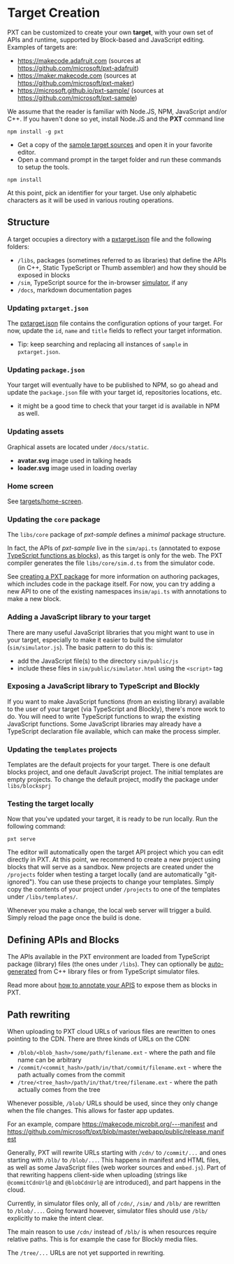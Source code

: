 # Target Creation

PXT can be customized to create your own **target**, with your own set of APIs and runtime, 
supported by Block-based and JavaScript editing. Examples of targets are:

* https://makecode.adafruit.com (sources at https://github.com/microsoft/pxt-adafruit)
* https://maker.makecode.com (sources at https://github.com/microsoft/pxt-maker)
* https://microsoft.github.io/pxt-sample/ (sources at https://github.com/microsoft/pxt-sample)

We assume that the reader is familiar with Node.JS, NPM, JavaScript and/or C++. If you haven't done so yet, 
install Node.JS and the **PXT** command line

```
npm install -g pxt
```

* Get a copy of the [sample target sources](https://github.com/microsoft/pxt-sample) and open it in your favorite editor.
* Open a command prompt in the target folder and run these commands to setup the tools.

```
npm install
```

At this point, pick an identifier for your target. Use only alphabetic characters as it will be used in various routing operations.

## Structure

A target occupies a directory with a [pxtarget.json](/targets/pxtarget) file and the following folders:

* ``/libs``, packages (sometimes referred to as libraries) that define the APIs (in C++, Static TypeScript or Thumb assembler) and how they should be exposed in blocks
* ``/sim``, TypeScript source for the in-browser [simulator](/targets/simulator), if any
* ``/docs``, markdown documentation pages

### Updating ``pxtarget.json``

The [pxtarget.json](/targets/pxtarget) file contains the configuration options of your target. 
For now, update the ``id``, ``name`` and ``title`` fields to reflect your target information.

* Tip: keep searching and replacing all instances of ``sample`` in `pxtarget.json`.

### Updating ``package.json``

Your target will eventually have to be published to NPM,
so go ahead and update the ``package.json`` file with your target id, 
repositories locations, etc.
* it might be a good time to check that your target id is available in NPM as well.

### Updating assets

Graphical assets are located under ``/docs/static``.

* **avatar.svg** image used in talking heads
* **loader.svg** image used in loading overlay

### Home screen

See [targets/home-screen](/targets/home-screen).

### Updating the ``core`` package

The `libs/core` package of *pxt-sample* defines a *minimal* package structure.

In fact,  the APIs of *pxt-sample* live in the `sim/api.ts` (annotated to expose
[TypeScript functions as blocks](/defining-blocks)), as this target is only
for the web. The PXT compiler generates
the file `libs/core/sim.d.ts` from the simulator code.  

See [creating a PXT package](/packages)
for more information on authoring packages, which includes code
in the package itself.
For now, you can try adding a new API to one of the existing namespaces
in`sim/api.ts` with annotations to make a new block. 

### Adding a JavaScript library to your target

There are many useful JavaScript libraries that you might want to use in your target, especially
to make it easier to build the simulator (`sim/simulator.js`). The basic pattern to do this is:

* add the JavaScript file(s) to the directory `sim/public/js`
* include these files in `sim/public/simulator.html` using the `<script>` tag

### Exposing a JavaScript library to TypeScript and Blockly

If you want to make JavaScript functions (from an existing library) available to 
the user of your target (via TypeScript and Blockly), there's more work to do. You
will need to write TypeScript functions to wrap the existing JavaScript functions.
Some JavaScript libraries may already have a TypeScript declaration file available,
which can make the process simpler. 


### Updating the ``templates`` projects

Templates are the default projects for your target. 
There is one default blocks project, and one default JavaScript project.
The initial templates are empty projects.
To change the default project, modify the package under ``libs/blocksprj``

### Testing the target locally

Now that you've updated your target, it is ready to be run locally. Run the following command:

```
pxt serve
```

The editor will automatically open the target API project which you can edit directly in PXT. 
At this point, we recommend to create a new project using blocks that will serve as a sandbox. 
New projects are created under the ``/projects`` folder when testing a target locally (and are automatically "git-ignored"). You can use these projects to change your templates. Simply copy the contents of your project under ``/projects`` to one of the templates under ``/libs/templates/``.

Whenever you make a change, the local web server will trigger a build. Simply reload the page once the build is done.

## Defining APIs and Blocks

The APIs available in the PXT environment are loaded from TypeScript package (library) files
(the ones under ``/libs``). 
They can optionally be [auto-generated](/simshim) from C++ library files or from TypeScript
simulator files.

Read more about [how to annotate your APIS](/defining-blocks) to expose them as blocks in PXT.

## Path rewriting

When uploading to PXT cloud URLs of various files are rewritten to ones pointing to the CDN.
There are three kinds of URLs on the CDN:

* `/blob/<blob_hash>/some/path/filename.ext` - where the path and file name can be arbitrary
* `/commit/<commit_hash>/path/in/that/commit/filename.ext` - where the path actually comes from the commit
* `/tree/<tree_hash>/path/in/that/tree/filename.ext` - where the path actually comes from the tree

Whenever possible, `/blob/` URLs should be used, since they only change when the file changes.
This allows for faster app updates.

For an example, compare https://makecode.microbit.org/---manifest
and https://github.com/microsoft/pxt/blob/master/webapp/public/release.manifest

Generally, PXT will rewrite URLs starting with `/cdn/` to `/commit/...` and ones starting
with `/blb/` to `/blob/...`. This happens in manifest and HTML files, as well as some JavaScript
files (web worker sources and `embed.js`). Part of that rewriting happens client-side when uploading
(strings like `@commitCdnUrl@` and `@blobCdnUrl@` are introduced), and part happens in the cloud.

Currently, in simulator files only, all of `/cdn/`, `/sim/` and `/blb/` are rewritten
to `/blob/...`. Going forward however, simulator files should use `/blb/` explicitly
to make the intent clear.

The main reason to use `/cdn/` instead of `/blb/` is when resources require relative paths.
This is for example the case for Blockly media files.

The `/tree/...` URLs are not yet supported in rewriting.

